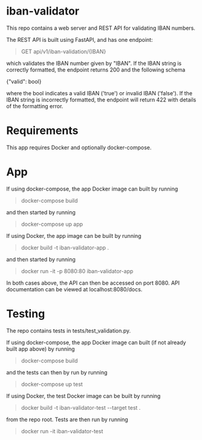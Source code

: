 # iban-validator

This repo contains a web server and REST API for validating IBAN numbers.

The REST API is built using FastAPI, and has one endpoint:

> GET api/v1/iban-validation/{IBAN}

which validates the IBAN number given by "IBAN". If the IBAN string is correctly formatted, the endpoint returns 200 and the following schema

{"valid": bool}

where the bool indicates a valid IBAN ('true') or invalid IBAN ('false'). If the IBAN string
is incorrectly formatted, the endpoint will return 422 with details of the formatting error.


# Requirements

This app requires Docker and optionally docker-compose.


# App

If using docker-compose, the app Docker image can built by running

> docker-compose build

and then started by running

> docker-compose up app


If using Docker, the app image can be built by running

> docker build -t iban-validator-app .

and then started by running

> docker run -it -p 8080:80 iban-validator-app


In both cases above, the API can then be accessed on port 8080. API documentation can be viewed at localhost:8080/docs.


# Testing

The repo contains tests in tests/test_validation.py. 

If using docker-compose, the app Docker image can built (if not already built app above) by running

> docker-compose build

and the tests can then by run by running

> docker-compose up test


If using Docker, the test Docker image can be built by running

> docker build -t iban-validator-test --target test .

from the repo root. Tests are then run by running

> docker run -it iban-validator-test